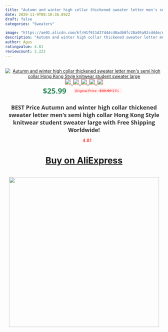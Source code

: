 ```yaml
---
title: "Autumn and winter high collar thickened sweater letter men's semi high collar Hong Kong Style knitwear student sweater large"
date: 2020-11-9T08:10:36.892Z
draft: false
categories: "Sweaters"

image: "https://ae01.alicdn.com/kf/H1f911d27d44c40adb0fc28a95a92cdd4m/Autumn-and-winter-high-collar-thickened-sweater-letter-men-s-semi-high-collar-Hong-Kong-Style.jpg"
description: "Autumn and winter high collar thickened sweater letter men's semi high collar Hong Kong Style knitwear student sweater large"
author: Agus
ratingvalue: 4.81
reviewcount: 2.222
---
```

<br>
<div style="text-align: center;">
<a href="https://s.click.aliexpress.com/e/_A0vFWN" target="_blank" rel="nofollow noopener noreferrer"><img alt="Autumn and winter high collar thickened sweater letter men's semi high collar Hong Kong Style knitwear student sweater large" class="magnifier-image" src="https://ae01.alicdn.com/kf/H1f911d27d44c40adb0fc28a95a92cdd4m/Autumn-and-winter-high-collar-thickened-sweater-letter-men-s-semi-high-collar-Hong-Kong-Style.jpg_640x640.jpg">
<br>
<img style="border:1px solid salmon" src="https://ae01.alicdn.com/kf/H1f911d27d44c40adb0fc28a95a92cdd4m/Autumn-and-winter-high-collar-thickened-sweater-letter-men-s-semi-high-collar-Hong-Kong-Style.jpg_120x120.jpg">&nbsp;&nbsp;<img style="border:1px solid salmon" src="https://ae01.alicdn.com/kf/H83de35db166e4909973619817dc0c180c/Autumn-and-winter-high-collar-thickened-sweater-letter-men-s-semi-high-collar-Hong-Kong-Style.jpg_120x120.jpg">&nbsp;&nbsp;<img style="border:1px solid salmon" src="https://ae01.alicdn.com/kf/Hf6704bed4e5c4d90b53c11fc21dca66dd/Autumn-and-winter-high-collar-thickened-sweater-letter-men-s-semi-high-collar-Hong-Kong-Style.jpg_120x120.jpg">&nbsp;&nbsp;<img style="border:1px solid salmon" src="https://ae01.alicdn.com/kf/H5f9d53f62fb042daba749ef048a84f49g/Autumn-and-winter-high-collar-thickened-sweater-letter-men-s-semi-high-collar-Hong-Kong-Style.jpg_120x120.jpg">&nbsp;&nbsp;<img style="border:1px solid salmon" src="https://ae01.alicdn.com/kf/H25097a3988744917ac708b8a8ca3eeceV/Autumn-and-winter-high-collar-thickened-sweater-letter-men-s-semi-high-collar-Hong-Kong-Style.jpg_120x120.jpg"></a></div><br0>
<div style="text-align: center;"><span style="background-color: white; border: 0px; box-sizing: border-box; color: seagreen; display: inline-block; font-family: &quot;open sans&quot; , &quot;arial&quot; , &quot;helvetica&quot; , sans-serif , &quot;heiti&quot;; font-size: 24px; font-stretch: inherit; font-weight: 700; line-height: inherit; margin: 0px 10px 0px 0px; padding: 0px; vertical-align: middle;">$25.99 </span>
<span style="background: rgb(255 , 241 , 241); border-radius: 3px; border: 0px; box-sizing: border-box; color: #ff4747; display: inline-block; font-family: inherit; font-size: 12px; font-stretch: inherit; font-style: inherit; font-variant: inherit; font-weight: 600; line-height: inherit; margin: 0px; padding: 2px 5px; transform: scale(0.9); vertical-align: middle;">Original Price : <b style="text-decoration: line-through;">$32.90 </b> 21%&nbsp;&nbsp;</span></div>
<h1 style="color: #333333; display: inline-block; font-family: &quot;open sans&quot; , &quot;arial&quot; , &quot;helvetica&quot; , sans-serif , &quot;heiti&quot;; font-size: 18px; font-stretch: inherit; font-weight: 700; text-align: center;">BEST Price Autumn and winter high collar thickened sweater letter men's semi high collar Hong Kong Style knitwear student sweater large with Free Shipping Worldwide!</h1>
<div style="color: #ff4747; text-align: center;">
<img src="https://4.bp.blogspot.com/-M0ZcTcb-5uY/XleCXlxnR4I/AAAAAAAAAEc/OrjgMkXV1oMQFaCRZj5HQwOCBcu3w1FegCPcBGAYYCw/s1600/star.png" style="height: 15px;">&nbsp;<b>4.81</b></div>
<div class="button_cont" align="center"><a class="buynow_a" href="https://s.click.aliexpress.com/e/_A0vFWN" target="_blank" rel="nofollow noopener noreferrer"><H1>Buy on AliExpress</H1></a></div><br>
<div class="separator" style="clear: both; text-align: center;">
<img src="https://lh3.googleusercontent.com/-pTy5HemUv9M/XlePHvY0dAI/AAAAAAAAAE4/0nX5iRUoIWY8eMW9Dpxeirr157OZliDIgCLcBGAsYHQ/s1600/badge.gif" width="480">
</div>
